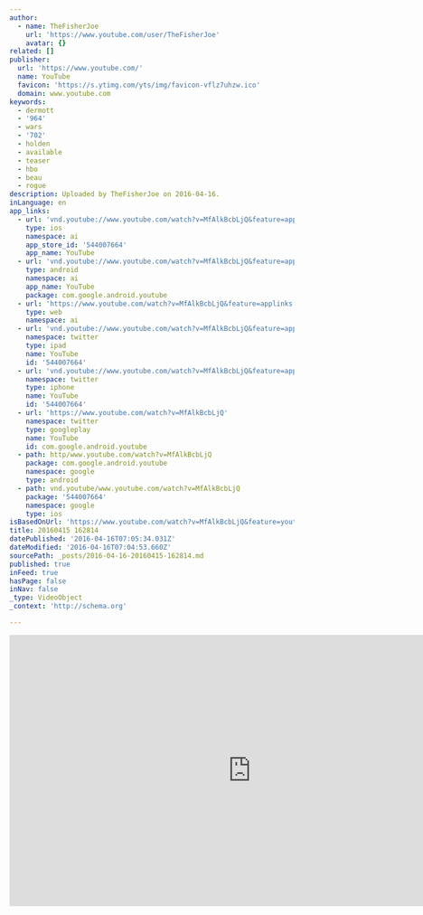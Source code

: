```yaml
---
author:
  - name: TheFisherJoe
    url: 'https://www.youtube.com/user/TheFisherJoe'
    avatar: {}
related: []
publisher:
  url: 'https://www.youtube.com/'
  name: YouTube
  favicon: 'https://s.ytimg.com/yts/img/favicon-vflz7uhzw.ico'
  domain: www.youtube.com
keywords:
  - dermott
  - '964'
  - wars
  - '702'
  - holden
  - available
  - teaser
  - hbo
  - beau
  - rogue
description: Uploaded by TheFisherJoe on 2016-04-16.
inLanguage: en
app_links:
  - url: 'vnd.youtube://www.youtube.com/watch?v=MfAlkBcbLjQ&feature=applinks'
    type: ios
    namespace: ai
    app_store_id: '544007664'
    app_name: YouTube
  - url: 'vnd.youtube://www.youtube.com/watch?v=MfAlkBcbLjQ&feature=applinks'
    type: android
    namespace: ai
    app_name: YouTube
    package: com.google.android.youtube
  - url: 'https://www.youtube.com/watch?v=MfAlkBcbLjQ&feature=applinks'
    type: web
    namespace: ai
  - url: 'vnd.youtube://www.youtube.com/watch?v=MfAlkBcbLjQ&feature=applinks'
    namespace: twitter
    type: ipad
    name: YouTube
    id: '544007664'
  - url: 'vnd.youtube://www.youtube.com/watch?v=MfAlkBcbLjQ&feature=applinks'
    namespace: twitter
    type: iphone
    name: YouTube
    id: '544007664'
  - url: 'https://www.youtube.com/watch?v=MfAlkBcbLjQ'
    namespace: twitter
    type: googleplay
    name: YouTube
    id: com.google.android.youtube
  - path: http/www.youtube.com/watch?v=MfAlkBcbLjQ
    package: com.google.android.youtube
    namespace: google
    type: android
  - path: vnd.youtube/www.youtube.com/watch?v=MfAlkBcbLjQ
    package: '544007664'
    namespace: google
    type: ios
isBasedOnUrl: 'https://www.youtube.com/watch?v=MfAlkBcbLjQ&feature=youtu.be'
title: 20160415 162814
datePublished: '2016-04-16T07:05:34.031Z'
dateModified: '2016-04-16T07:04:53.660Z'
sourcePath: _posts/2016-04-16-20160415-162814.md
published: true
inFeed: true
hasPage: false
inNav: false
_type: VideoObject
_context: 'http://schema.org'

---
```

<iframe src="https://cdn.embedly.com/widgets/media.html?src=https%3A%2F%2Fwww.youtube.com%2Fembed%2FMfAlkBcbLjQ%3Ffeature%3Doembed&amp;url=https%3A%2F%2Fwww.youtube.com%2Fwatch%3Fv%3DMfAlkBcbLjQ%26feature%3Dyoutu.be&amp;image=https%3A%2F%2Fi.ytimg.com%2Fvi%2FMfAlkBcbLjQ%2Fhqdefault.jpg&amp;key=b7d04c9b404c499eba89ee7072e1c4f7&amp;type=text%2Fhtml&amp;schema=youtube" width="854" height="480" scrolling="no" frameborder="0" allowfullscreen="allowfullscreen" style=""></iframe>
